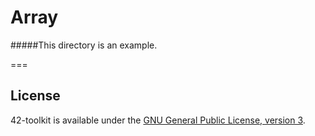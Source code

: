 Array
=======


#####This directory is an example.

===
## License

42-toolkit is available under the [GNU General Public License, version 3](LICENSE).
